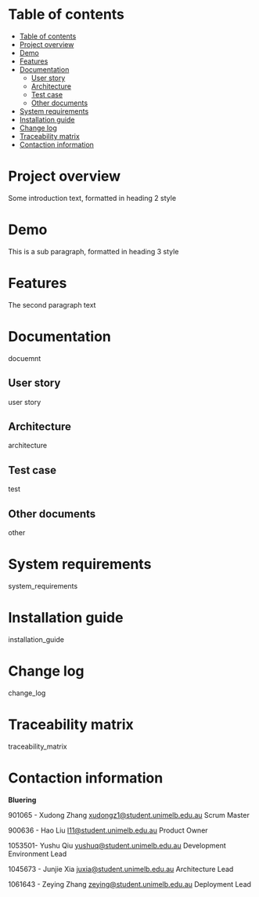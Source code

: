 # Table of contents
- [Table of contents](#table-of-contents)
- [Project overview <a name="project_overview"></a>](#project-overview-)
- [Demo <a name="demo"></a>](#demo-)
- [Features <a name="features"></a>](#features-)
- [Documentation <a name="documentation"></a>](#documentation-)
  - [User story <a name="user_story"></a>](#user-story-)
  - [Architecture <a name="architecture"></a>](#architecture-)
  - [Test case <a name="test_case"></a>](#test-case-)
  - [Other documents <a name="other_documents"></a>](#other-documents-)
- [System requirements <a name="system_requirements"></a>](#system-requirements-)
- [Installation guide <a name="installation_guide"></a>](#installation-guide-)
- [Change log <a name="change_log"></a>](#change-log-)
- [Traceability matrix <a name="traceability_matrix"></a>](#traceability-matrix-)
- [Contaction information <a name="contact"></a>](#contaction-information-)


# Project overview <a name="project_overview"></a>
Some introduction text, formatted in heading 2 style

# Demo <a name="demo"></a>
This is a sub paragraph, formatted in heading 3 style

# Features <a name="features"></a>
The second paragraph text

# Documentation <a name="documentation"></a>
docuemnt

## User story <a name="user_story"></a>
user story

## Architecture <a name="architecture"></a>
architecture

## Test case <a name="test_case"></a>
test

## Other documents <a name="other_documents"></a>
other

# System requirements <a name="system_requirements"></a>
system_requirements

# Installation guide <a name="installation_guide"></a>
installation_guide

# Change log <a name="change_log"></a>
change_log

# Traceability matrix <a name="traceability_matrix"></a>
traceability_matrix

# Contaction information <a name="contact"></a>

**Bluering**

901065 - Xudong Zhang [xudongz1@student.unimelb.edu.au](mailto:xudongZ1@student.unimelb.edu.au) Scrum Master

900636 - Hao Liu [l11@student.unimelb.edu.au](mailto:l11@student.unimelb.edu.au) Product Owner

1053501- Yushu Qiu [yushuq@student.unimelb.edu.au](mailto:yushuq@student.unimelb.edu.au) Development Environment Lead

1045673 - Junjie Xia [juxia@student.unimelb.edu.au](mailto:juxia@student.unimelb.edu.au) Architecture Lead

1061643 - Zeying Zhang [zeying@student.unimelb.edu.au](mailto:zeying@student.unimelb.edu.au) Deployment Lead
